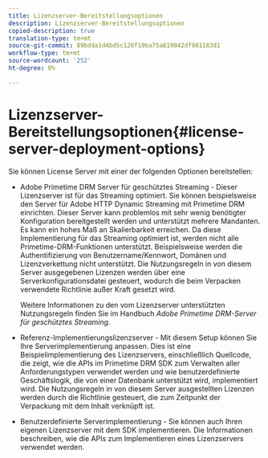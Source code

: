 ```yaml
---
title: Lizenzserver-Bereitstellungsoptionen
description: Lizenzserver-Bereitstellungsoptionen
copied-description: true
translation-type: tm+mt
source-git-commit: 89bdda1d4bd5c126f19ba75a819942df901183d1
workflow-type: tm+mt
source-wordcount: '252'
ht-degree: 0%

---
```



# Lizenzserver-Bereitstellungsoptionen{#license-server-deployment-options}

Sie können License Server mit einer der folgenden Optionen bereitstellen:

* Adobe Primetime DRM Server für geschütztes Streaming - Dieser Lizenzserver ist für das Streaming optimiert. Sie können beispielsweise den Server für Adobe HTTP Dynamic Streaming mit Primetime DRM einrichten. Dieser Server kann problemlos mit sehr wenig benötigter Konfiguration bereitgestellt werden und unterstützt mehrere Mandanten. Es kann ein hohes Maß an Skalierbarkeit erreichen. Da diese Implementierung für das Streaming optimiert ist, werden nicht alle Primetime-DRM-Funktionen unterstützt. Beispielsweise werden die Authentifizierung von Benutzername/Kennwort, Domänen und Lizenzverkettung nicht unterstützt. Die Nutzungsregeln in von diesem Server ausgegebenen Lizenzen werden über eine Serverkonfigurationsdatei gesteuert, wodurch die beim Verpacken verwendete Richtlinie außer Kraft gesetzt wird.

   Weitere Informationen zu den vom Lizenzserver unterstützten Nutzungsregeln finden Sie im Handbuch *Adobe Primetime DRM-Server für geschütztes Streaming*.
* Referenz-Implementierungslizenzserver - Mit diesem Setup können Sie Ihre Serverimplementierung anpassen. Dies ist eine Beispielimplementierung des Lizenzservers, einschließlich Quellcode, die zeigt, wie die APIs im Primetime DRM SDK zum Verwalten aller Anforderungstypen verwendet werden und wie benutzerdefinierte Geschäftslogik, die von einer Datenbank unterstützt wird, implementiert wird. Die Nutzungsregeln in von diesem Server ausgestellten Lizenzen werden durch die Richtlinie gesteuert, die zum Zeitpunkt der Verpackung mit dem Inhalt verknüpft ist.
* Benutzerdefinierte Serverimplementierung - Sie können auch Ihren eigenen Lizenzserver mit dem SDK implementieren. Die Informationen beschreiben, wie die APIs zum Implementieren eines Lizenzservers verwendet werden.

